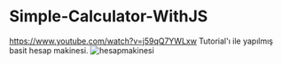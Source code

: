 # Simple-Calculator-WithJS
https://www.youtube.com/watch?v=j59qQ7YWLxw 
 Tutorial'ı ile yapılmış basit hesap makinesi.
![hesapmakinesi](https://user-images.githubusercontent.com/28631950/133922122-a7f821f1-6830-4968-848c-cb9257544174.png)
